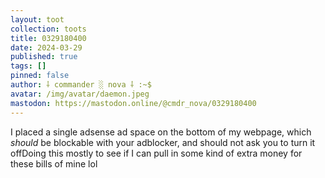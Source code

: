 ```yaml
---
layout: toot
collection: toots
title: 0329180400
date: 2024-03-29
published: true
tags: []
pinned: false
author: ⸸ commander ░ nova ⸸ :~$
avatar: /img/avatar/daemon.jpeg
mastodon: https://mastodon.online/@cmdr_nova/0329180400
---
```


I placed a single adsense ad space on the bottom of my webpage, which _should_ be blockable with your adblocker, and should not ask you to turn it offDoing this mostly to see if I can pull in some kind of extra money for these bills of mine lol
